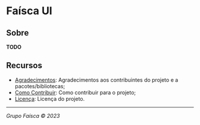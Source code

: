 # Faísca UI

## Sobre

**TODO**

## Recursos

- [Agradecimentos](ACKNOWLEDGMENTS.md): Agradecimentos aos contribuintes do projeto e a pacotes/bibliotecas;
- [Como Contribuir](CONTRIBUTING.md): Como contribuir para o projeto;
- [Licença](LICENSE.md): Licença do projeto.

---

_Grupo Faísca &copy; 2023_

